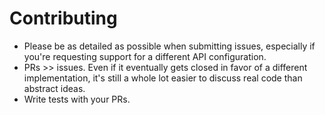 # Contributing

* Please be as detailed as possible when submitting issues, especially if you're requesting support for a different API configuration.
* PRs >> issues. Even if it eventually gets closed in favor of a different implementation, it's still a whole lot easier to discuss real code than abstract ideas. 
* Write tests with your PRs.
